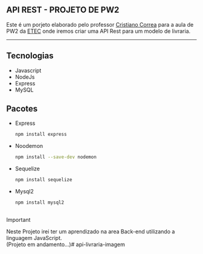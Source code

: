 ## API REST - PROJETO DE PW2

Este é um porjeto elaborado pelo professor [Cristiano Correa](https://github.com/cristianocorrea3) para a aula de PW2 da [ETEC](https://www.etecantoniofurlan.com.br/) onde iremos criar uma API Rest para um modelo de livraria. 

---

## Tecnologias

- Javascript
- NodeJs
- Express
- MySQL

## Pacotes

- Express
    ```sh
    npm install express
    ```
- Noodemon
    ```sh
    npm install --save-dev nodemon
    ```
- Sequelize
    ```sh
    npm install sequelize
    ```
- Mysql2
    ```sh
    npm install mysql2
    ```

##
> [!IMPORTANT]
>Neste Projeto irei ter um aprendizado na area Back-end utilizando a linguagem JavaScript. </br> (Projeto em andamento...)#   a p i - l i v r a r i a - i m a g e m  
 